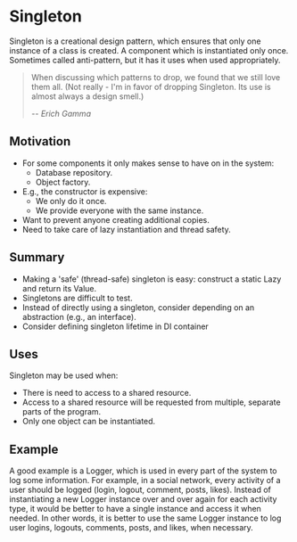 # Singleton

Singleton is a creational design pattern, which ensures that only one instance of a class is created.
A component which is instantiated only once.
Sometimes called anti-pattern, but it has it uses when used appropriately.

> When discussing which patterns to drop, we found that we still love them all. (Not really - I'm in favor of dropping Singleton. Its use is almost always a design smell.)
>
> -- <cite>Erich Gamma</cite>

## Motivation

- For some components it only makes sense to have on in the system:
  - Database repository.
  - Object factory.
- E.g., the constructor is expensive:
  - We only do it once.
  - We provide everyone with the same instance.
- Want to prevent anyone creating additional copies.
- Need to take care of lazy instantiation and thread safety.

## Summary

- Making a 'safe' (thread-safe) singleton is easy: construct a static Lazy<T> and return its Value.
- Singletons are difficult to test.
- Instead of directly using a singleton, consider depending on an abstraction (e.g., an interface).
- Consider defining singleton lifetime in DI container

## Uses

Singleton may be used when:

- There is need to access to a shared resource.
- Access to a shared resource will be requested from multiple, separate parts of the program.
- Only one object can be instantiated.

## Example

A good example is a Logger, which is used in every part of the system to log some information. For example, in a social network, every activity of a user should be logged (login, logout, comment, posts, likes).
Instead of instantiating a new Logger instance over and over again for each activity type, it would be better to have a single instance and access it when needed. In other words, it is better to use the same Logger instance to log user logins, logouts, comments, posts, and likes, when necessary.
